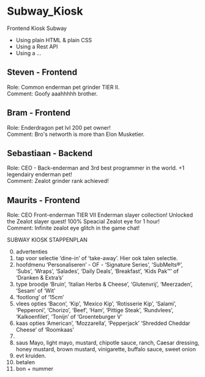 # Subway_Kiosk
Frontend Kiosk Subway

- Using plain HTML & plain CSS
- Using a Rest API
- Using a ...

## Steven - Frontend
Role: Common enderman pet grinder TIER II.<br>
Comment: Goofy aaahhhhh brother.
## Bram - Frontend
Role: Enderdragon pet lvl 200 pet owner!<br>
Comment: Bro's networth is more than Elon Musketier.
## Sebastiaan - Backend
Role: CEO - Back-enderman and 3rd best programmer in the world. +1 legendairy enderman pet!<br>
Comment: Zealot grinder rank achieved!
## Maurits - Frontend
Role: CEO Front-enderman TIER VII Enderman slayer collection! Unlocked the Zealot slayer quest! 100% Speacial Zealot eye for 1 hour!<br>
Comment: Infinite zealot eye glitch in the game chat!


SUBWAY KIOSK STAPPENPLAN

0. advertenties 
1. tap voor selectie ‘dine-in’ of ‘take-away’. Hier ook talen selectie.
2. hoofdmenu ‘Personaliseren’ - OF - ‘Signature Series’, ‘SubMelts®’, ‘Subs’, ‘Wraps’, ‘Salades’, ‘Daily Deals’, ‘Breakfast’, ‘Kids Pak™’ of ‘Dranken & Extra’s’
3. type broodje ‘Bruin’, ‘Italian Herbs & Cheese’, ‘Glutenvrij’, ‘Meerzaden’, ‘Sesam’ of ‘Wit’
4. ‘footlong’ of ‘15cm’
5. vlees opties ‘Bacon’, ‘Kip’, ‘Mexico Kip’, ‘Rotisserie Kip’, ‘Salami’, ‘Pepperoni’, ‘Chorizo’, ‘Beef’, ‘Ham’, ‘Pittige Steak’, ‘Rundvlees’, ‘Kalkoenfilet’, ‘Tonijn’ of ‘Groenteburger V’
6. kaas opties ‘American’, ‘Mozzarella’, ‘Pepperjack’ ‘Shredded Cheddar Cheese’ of ‘Roomkaas’
7. 
8. saus Mayo, light mayo, mustard, chipotle sauce, ranch, Caesar dressing, honey mustard, brown mustard, vinigarette, buffalo sauce, sweet onion 
9. evt kruiden. 
10. betalen 
11. bon + nummer

